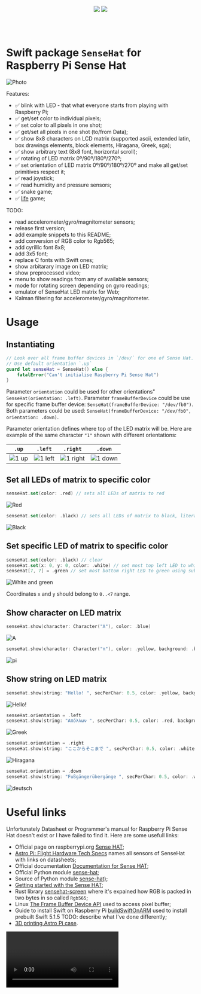 <p align="center" style="padding-bottom:50px;">
	<a href="https://raw.githubusercontent.com/valeriyvan/RaspberryPiSenseHat/main/LICENSE"><img src="http://img.shields.io/badge/License-MIT-blue.svg?style=flat"/></a>
	<a href="https://developer.apple.com/swift"><img src="https://img.shields.io/badge/Swift-5.x-orange.svg?style=flat"/></a> 
</p>

# Swift package `SenseHat` for Raspberry Pi Sense Hat

![Photo](https://github.com/valeriyvan/RaspberryPiSenseHat/blob/main/images/IMG_3366.jpeg "Photo")

Features:
* ✅ blink with LED - that what everyone starts from playing with Raspberry Pi;
* ✅ get/set color to individual pixels;
* ✅ set color to all pixels in one shot;
* ✅ get/set all pixels in one shot (to/from Data);
* ✅ show 8x8 characters on LCD matrix (supported ascii, extended latin, box drawings elements, block elements, Hiragana, Greek, sga);
* ✅ show arbitrary text (8x8 font, horizontal scroll);
* ✅ rotating of LED matrix 0º/90º/180º/270º;
* ✅ set orientation of LED matrix 0º/90º/180º/270º and make all get/set primitives respect it;
* ✅ read joystick;
* ✅ read humidity and pressure sensors;
* ✅ snake game;
* ✅ [life](https://en.wikipedia.org/wiki/Conway%27s_Game_of_Life) game;

TODO:
* read accelerometer/gyro/magnitometer sensors;
* release first version;
* add example snippets to this README;
* add conversion of RGB color to Rgb565;
* add cyrillic font 8x8;
* add 3x5 font;
* replace C fonts with Swift ones;
* show arbitarary image on LED matrix;
* show preprocessed video;
* menu to show readings from any of available sensors;
* mode for rotating screen depending on gyro readings;
* emulator of SenseHat LED matrix for Web;
* Kalman filtering for accelerometer/gyro/magnitometer.

# Usage

## Instantiating

``` Swift
// Look over all frame buffer devices in `/dev/` for one of Sense Hat. 
// Use default orientation `.up`
guard let senseHat = SenseHat() else {
    fatalError("Can't initialise Raspberry Pi Sense Hat")
}
```
Parameter `orientation` could be used for other orientations" `SenseHat(orientation: .left)`.
Parameter `frameBufferDevice` could be use for specific frame buffer device: `SenseHat(frameBufferDevice: "/dev/fb0")`.
Both parameters could be used:  `SenseHat(frameBufferDevice: "/dev/fb0", orientation: .down)`.

Parameter orientation defines where top of the LED matrix will be. Here are example of the same character `"1"` shown with different orientations:

`.up` | `.left` | `.right` | `.down`
--- | --- | --- | ---
![1 up]( https://github.com/valeriyvan/RaspberryPiSenseHat/blob/main/images/1up.png) | ![1 left]( https://github.com/valeriyvan/RaspberryPiSenseHat/blob/main/images/1left.png) | ![1 right]( https://github.com/valeriyvan/RaspberryPiSenseHat/blob/main/images/1right.png) | ![1 down]( https://github.com/valeriyvan/RaspberryPiSenseHat/blob/main/images/1down.png)

## Set all LEDs of matrix to specific color 

``` Swift
senseHat.set(color: .red) // sets all LEDs of matrix to red
```

![Red]( https://github.com/valeriyvan/RaspberryPiSenseHat/blob/main/images/red.png "Red")

``` Swift
senseHat.set(color: .black) // sets all LEDs of matrix to black, literally turns them off
```

![Black]( https://github.com/valeriyvan/RaspberryPiSenseHat/blob/main/images/black.png "Black")

## Set specific LED of matrix to specific color
``` Swift
senseHat.set(color: .black) // clear
senseHat.set(x: 0, y: 0, color: .white) // set most top left LED to white using function syntax
senseHat[7, 7] = .green // set most bottom right LED to green using subscript syntax
```
![White and green]( https://github.com/valeriyvan/RaspberryPiSenseHat/blob/main/images/white-green.png "White and green")

Coordinates `x` and `y` should belong to `0..<7` range.

## Show character on LED matrix

``` Swift
senseHat.show(character: Character("A"), color: .blue)
```

![A]( https://github.com/valeriyvan/RaspberryPiSenseHat/blob/main/images/A.png "A")

``` Swift
senseHat.show(character: Character("π"), color: .yellow, background: .blue)
```

![pi]( https://github.com/valeriyvan/RaspberryPiSenseHat/blob/main/images/pi.png "pi")

## Show string on LED matrix

``` Swift
senseHat.show(string: "Hello! ", secPerChar: 0.5, color: .yellow, background: .blue)
```

![Hello!]( https://github.com/valeriyvan/RaspberryPiSenseHat/blob/main/images/hello.gif "Hello!")

``` Swift
senseHat.orientation = .left
senseHat.show(string: "Απόλλων ", secPerChar: 0.5, color: .red, background: .darkGray)
```

![Greek]( https://github.com/valeriyvan/RaspberryPiSenseHat/blob/main/images/greek.gif "Greek")

``` Swift
senseHat.orientation = .right
senseHat.show(string: "ここからそこまで ", secPerChar: 0.5, color: .white, background: .brown)
```

![Hiragana]( https://github.com/valeriyvan/RaspberryPiSenseHat/blob/main/images/hiragana.gif "Hiragana")

``` Swift
senseHat.orientation = .down
senseHat.show(string: "Fußgängerübergänge ", secPerChar: 0.5, color: .white, background: .purple)
```

![deutsch]( https://github.com/valeriyvan/RaspberryPiSenseHat/blob/main/images/deutsch.gif "deutsch")

# Useful links

Unfortunately Datasheet or Programmer's manual for Raspberry Pi Sense Hat doesn't exist or I have failed to find it. Here are some usefull links:

* Official page on raspberrypi.org [Sense HAT](https://www.raspberrypi.org/products/sense-hat/);
* [Astro Pi: Flight Hardware Tech Specs](https://www.raspberrypi.org/blog/astro-pi-tech-specs/) names all sensors of SenseHat with links on datasheets;
* Official documentation [Documentation for Sense HAT](https://www.raspberrypi.org/documentation/hardware/sense-hat/);
* Official Python module [sense-hat](https://pythonhosted.org/sense-hat/);
* Source of Python module [sense-hat)](https://github.com/astro-pi/python-sense-hat);
* [Getting started with the Sense HAT](https://projects.raspberrypi.org/en/projects/getting-started-with-the-sense-hat);
* Rust library [sensehat-screen](https://docs.rs/sensehat-screen/) where it's expained how RGB is packed in two bytes in so called `Rgb565`;
* Linux [The Frame Buffer Device API](https://www.kernel.org/doc/Documentation/fb/api.txt) used to access pixel buffer;
* Guide to install Swift on Raspberry Pi [buildSwiftOnARM](https://github.com/uraimo/buildSwiftOnARM) used to install prebuilt Swift 5.1.5 TODO: describe what I've done differently;
* [3D printing Astro Pi case](https://projects.raspberrypi.org/en/projects/astro-pi-flight-case).

![Blinking](https://github.com/valeriyvan/RaspberryPiSenseHat/blob/main/images/IMG_3369_480.mov "Blinking")

